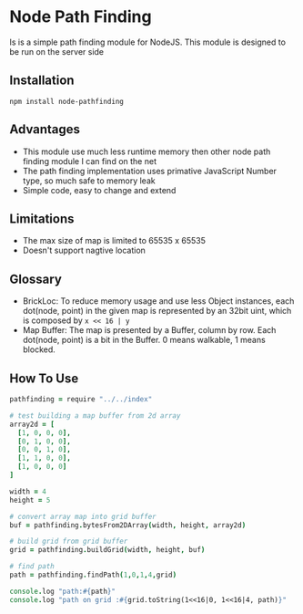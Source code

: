# Node Path Finding

Is is a simple path finding module for NodeJS.
This module is designed to be run on the server side


## Installation

```
npm install node-pathfinding
```


## Advantages
- This module use much less runtime memory then other node path finding module I can find on the net
- The path finding implementation uses primative JavaScript Number type, so much safe to memory leak
- Simple code, easy to change and extend

## Limitations
- The max size of map is limited to 65535 x 65535
- Doesn't support nagtive location

## Glossary
- BrickLoc: To reduce memory usage and use less Object instances, each dot(node, point) in the given map is represented by an 32bit uint, which is composed by ` x << 16 | y `
- Map Buffer: The map is presented by a Buffer, column by row. Each dot(node, point) is a bit in the Buffer. 0 means walkable, 1 means blocked.

## How To Use

```coffee
pathfinding = require "../../index"

# test building a map buffer from 2d array
array2d = [
  [1, 0, 0, 0],
  [0, 1, 0, 0],
  [0, 0, 1, 0],
  [1, 1, 0, 0],
  [1, 0, 0, 0]
]

width = 4
height = 5

# convert array map into grid buffer
buf = pathfinding.bytesFrom2DArray(width, height, array2d)

# build grid from grid buffer
grid = pathfinding.buildGrid(width, height, buf)

# find path
path = pathfinding.findPath(1,0,1,4,grid)

console.log "path:#{path}"
console.log "path on grid :#{grid.toString(1<<16|0, 1<<16|4, path)}"
```





